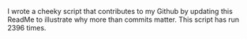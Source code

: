 I wrote a cheeky script that contributes to my Github by updating this ReadMe to illustrate why more than commits matter. This script has run 2396 times.